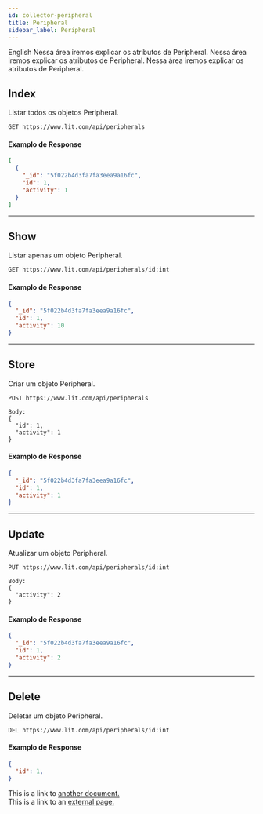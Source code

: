 ```yaml
---
id: collector-peripheral
title: Peripheral
sidebar_label: Peripheral
---
```


English
Nessa área iremos explicar os atributos de Peripheral.
Nessa área iremos explicar os atributos de Peripheral.
Nessa área iremos explicar os atributos de Peripheral.


## Index

Listar todos os objetos Peripheral.

```http
GET https://www.lit.com/api/peripherals
```

#### Examplo de Response
```JSON
[
  {
    "_id": "5f022b4d3fa7fa3eea9a16fc",
    "id": 1,
    "activity": 1
  }
]
```
---

## Show

Listar apenas um objeto Peripheral.

```http
GET https://www.lit.com/api/peripherals/id:int
```

#### Examplo de Response
```JSON
{
  "_id": "5f022b4d3fa7fa3eea9a16fc",
  "id": 1,
  "activity": 10
}
```
---

## Store

Criar um objeto Peripheral.

```http
POST https://www.lit.com/api/peripherals

Body:
{
  "id": 1,
  "activity": 1
}
```

#### Examplo de Response
```JSON
{
  "_id": "5f022b4d3fa7fa3eea9a16fc",
  "id": 1,
  "activity": 1
}
```


---

## Update

Atualizar um objeto Peripheral.

```http
PUT https://www.lit.com/api/peripherals/id:int

Body:
{
  "activity": 2
}
```

#### Examplo de Response
```JSON
{
  "_id": "5f022b4d3fa7fa3eea9a16fc",
  "id": 1,
  "activity": 2
}
```

---

## Delete

Deletar um objeto Peripheral.

```http
DEL https://www.lit.com/api/peripherals/id:int
```

#### Examplo de Response
```JSON
{
  "id": 1,
}
```














This is a link to [another document.](doc3.md)  
This is a link to an [external page.](http://www.example.com)

